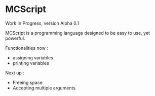 # MCScript

Work In Progress, version Alpha 0.1

MCScript is a programming language designed to be easy to use, yet powerful.

Functionalities now :
- assigning variables
- printing variables

Next up :
- Freeing space
- Accepting multiple arguments
